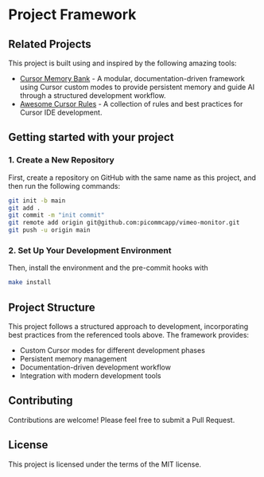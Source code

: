 # Project Framework

## Related Projects

This project is built using and inspired by the following amazing tools:

- [Cursor Memory Bank](https://github.com/vanzan01/cursor-memory-bank) - A modular, documentation-driven framework using Cursor custom modes to provide persistent memory and guide AI through a structured development workflow.
- [Awesome Cursor Rules](https://github.com/PatrickJS/awesome-cursorrules) - A collection of rules and best practices for Cursor IDE development.

## Getting started with your project

### 1. Create a New Repository

First, create a repository on GitHub with the same name as this project, and then run the following commands:

```bash
git init -b main
git add .
git commit -m "init commit"
git remote add origin git@github.com:picommcapp/vimeo-monitor.git
git push -u origin main
```

### 2. Set Up Your Development Environment

Then, install the environment and the pre-commit hooks with

```bash
make install
```

## Project Structure

This project follows a structured approach to development, incorporating best practices from the referenced tools above. The framework provides:

- Custom Cursor modes for different development phases
- Persistent memory management
- Documentation-driven development workflow
- Integration with modern development tools

## Contributing

Contributions are welcome! Please feel free to submit a Pull Request.

## License

This project is licensed under the terms of the MIT license.
